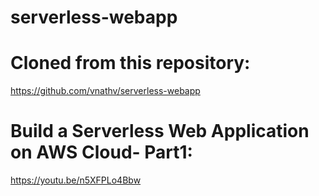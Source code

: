 # serverless-webapp

# Cloned from this repository: 
https://github.com/vnathv/serverless-webapp

# Build a Serverless Web Application on AWS Cloud- Part1: 
https://youtu.be/n5XFPLo4Bbw
